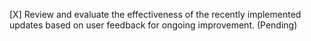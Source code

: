 [X] Review and evaluate the effectiveness of the recently implemented updates based on user feedback for ongoing improvement. (Pending)